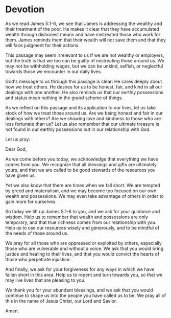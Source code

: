 # Devotion

As we read James 5:1-6, we see that James is addressing the wealthy and their treatment of the poor. He makes it clear that they have accumulated wealth through dishonest means and have mistreated those who work for them. James reminds them that their wealth will not save them and that they will face judgment for their actions. 

This passage may seem irrelevant to us if we are not wealthy or employers, but the truth is that we too can be guilty of mistreating those around us. We may not be withholding wages, but we can be unkind, selfish, or neglectful towards those we encounter in our daily lives. 

God's message to us through this passage is clear: He cares deeply about how we treat others. He desires for us to be honest, fair, and kind in all our dealings with one another. He also reminds us that our earthly possessions and status mean nothing in the grand scheme of things. 

As we reflect on this passage and its application to our lives, let us take stock of how we treat those around us. Are we being honest and fair in our dealings with others? Are we showing love and kindness to those who are less fortunate than us? Let us also remember that our ultimate treasure is not found in our earthly possessions but in our relationship with God. 

Let us pray:

Dear God,

As we come before you today, we acknowledge that everything we have comes from you. We recognize that all blessings and gifts are ultimately yours, and that we are called to be good stewards of the resources you have given us.

Yet we also know that there are times when we fall short. We are tempted by greed and materialism, and we may become too focused on our own wealth and possessions. We may even take advantage of others in order to gain more for ourselves.

So today we lift up James 5:1-6 to you, and we ask for your guidance and wisdom. Help us to remember that wealth and possessions are only temporary, and that true richness comes from our relationship with you. Help us to use our resources wisely and generously, and to be mindful of the needs of those around us.

We pray for all those who are oppressed or exploited by others, especially those who are vulnerable and without a voice. We ask that you would bring justice and healing to their lives, and that you would convict the hearts of those who perpetrate injustice.

And finally, we ask for your forgiveness for any ways in which we have fallen short in this area. Help us to repent and turn towards you, so that we may live lives that are pleasing to you.

We thank you for your abundant blessings, and we ask that you would continue to shape us into the people you have called us to be. We pray all of this in the name of Jesus Christ, our Lord and Savior.

Amen.